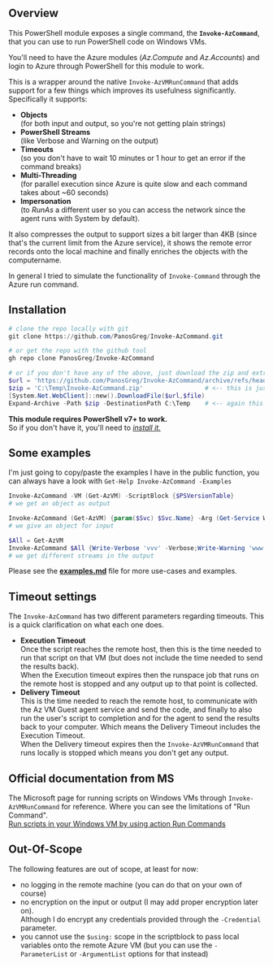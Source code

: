 

## Overview

This PowerShell module exposes a single command, the **`Invoke-AzCommand`**,  that you can use to run PowerShell code on Windows VMs.

You'll need to have the Azure modules (_Az.Compute_ and _Az.Accounts_) and login to Azure through PowerShell for this module to work.

This is a wrapper around the native `Invoke-AzVMRunCommand` that adds support for a few things which improves its usefulness significantly.  
Specifically it supports:
- **Objects**  
(for both input and output, so you're not getting plain strings)
- **PowerShell Streams**  
(like Verbose and Warning on the output)
- **Timeouts**  
(so you don't have to wait 10 minutes or 1 hour to get an error if the command breaks)
- **Multi-Threading**  
(for parallel execution since Azure is quite slow and each command takes about ~60 seconds)
- **Impersonation**  
(to _RunAs_ a different user so you can access the network since the agent runs with System by default).

It also compresses the output to support sizes a bit larger than 4KB (since that's the current limit from the Azure service), it shows the remote error records onto the local machine and finally enriches the objects with the computername.

In general I tried to simulate the functionality of `Invoke-Command` through the Azure run command.

## Installation

```PowerShell
# clone the repo locally with git
git clone https://github.com/PanosGreg/Invoke-AzCommand.git

# or get the repo with the github tool
gh repo clone PanosGreg/Invoke-AzCommand

# or if you don't have any of the above, just download the zip and extract it locally
$url = 'https://github.com/PanosGreg/Invoke-AzCommand/archive/refs/heads/master.zip'
$zip = 'C:\Temp\Invoke-AzCommand.zip'                 # <-- this is just an example path, place it wherever you want
[System.Net.WebClient]::new().DownloadFile($url,$file)
Expand-Archive -Path $zip -DestinationPath C:\Temp    # <-- again this path is just an example
```
**This module requires PowerShell v7+ to work.**  
So if you don't have it, you'll need to _[install it.](https://learn.microsoft.com/en-us/powershell/scripting/install/installing-powershell-on-windows)_

## Some examples

I'm just going to copy/paste the examples I have in the public function, you can always have a look with `Get-Help Invoke-AzCommand -Examples`

```PowerShell
Invoke-AzCommand -VM (Get-AzVM) -ScriptBlock {$PSVersionTable}
# we get an object as output

Invoke-AzCommand (Get-AzVM) {param($Svc) $Svc.Name} -Arg (Get-Service WinRM)
# we give an object for input

$All = Get-AzVM
Invoke-AzCommand $All {Write-Verbose 'vvv' -Verbose;Write-Warning 'www';Write-Output 'aaa'}
# we get different streams in the output
```
Please see the [**examples.md**](.\examples.md) file for more use-cases and examples.

## Timeout settings

The `Invoke-AzCommand` has two different parameters regarding timeouts. This is a quick clarification on what each one does.
- **Execution Timeout**  
Once the script reaches the remote host, then this is the time needed to run that script on that VM (but does not include the time needed to send the results back).  
When the Execution timeout expires then the runspace job that runs on the remote host is stopped and any output up to that point is collected.
- **Delivery Timeout**  
This is the time needed to reach the remote host, to communicate with the Az VM Guest agent service and send the code, and finally to also run the user's script to completion and for the agent to send the results back to your computer. Which means the Delivery Timeout includes the Execution Timeout.  
When the Delivery timeout expires then the `Invoke-AzVMRunCommand` that runs locally is stopped which means you don't get any output.


## Official documentation from MS

The Microsoft page for running scripts on Windows VMs through `Invoke-AzVMRunCommand` for reference. Where you can see the limitations of "Run Command".  
[Run scripts in your Windows VM by using action Run Commands](https://learn.microsoft.com/en-us/azure/virtual-machines/windows/run-command)

## Out-Of-Scope

The following features are out of scope, at least for now:

- no logging in the remote machine (you can do that on your own of course)
- no encryption on the input or output (I may add proper encryption later on).  
  Although I do encrypt any credentials provided through the `-Credential` parameter.
- you cannot use the `$using:` scope in the scriptblock to pass local variables onto the remote Azure VM (but you can use the `-ParameterList` or `-ArgumentList` options for that instead)


